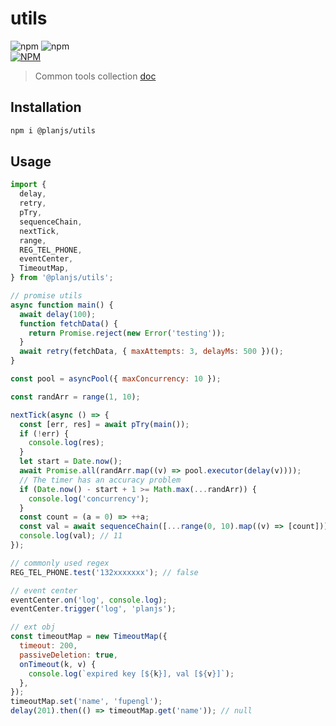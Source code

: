 # utils

![npm](https://img.shields.io/npm/v/@planjs/utils?label=@planjs/utils) ![npm](https://packagephobia.now.sh/badge?p=@planjs/utils) <br/> [![NPM](https://nodei.co/npm/@planjs/utils.png?downloads=true&downloadRank=true&stars=true)](https://npmjs.org/package/@planjs/utils)

> Common tools collection [doc](https://planjs.github.io/utils/)

## Installation

```bash
npm i @planjs/utils
```

## Usage

```javascript
import {
  delay,
  retry,
  pTry,
  sequenceChain,
  nextTick,
  range,
  REG_TEL_PHONE,
  eventCenter,
  TimeoutMap,
} from '@planjs/utils';

// promise utils
async function main() {
  await delay(100);
  function fetchData() {
    return Promise.reject(new Error('testing'));
  }
  await retry(fetchData, { maxAttempts: 3, delayMs: 500 })();
}

const pool = asyncPool({ maxConcurrency: 10 });

const randArr = range(1, 10);

nextTick(async () => {
  const [err, res] = await pTry(main());
  if (!err) {
    console.log(res);
  }
  let start = Date.now();
  await Promise.all(randArr.map((v) => pool.executor(delay(v))));
  // The timer has an accuracy problem
  if (Date.now() - start + 1 >= Math.max(...randArr)) {
    console.log('concurrency');
  }
  const count = (a = 0) => ++a;
  const val = await sequenceChain([...range(0, 10).map((v) => [count])])();
  console.log(val); // 11
});

// commonly used regex
REG_TEL_PHONE.test('132xxxxxxx'); // false

// event center
eventCenter.on('log', console.log);
eventCenter.trigger('log', 'planjs');

// ext obj
const timeoutMap = new TimeoutMap({
  timeout: 200,
  passiveDeletion: true,
  onTimeout(k, v) {
    console.log(`expired key [${k}], val [${v}]`);
  },
});
timeoutMap.set('name', 'fupengl');
delay(201).then(() => timeoutMap.get('name')); // null
```
